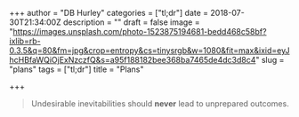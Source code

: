 +++
author = "DB Hurley"
categories = ["tl;dr"]
date = 2018-07-30T21:34:00Z
description = ""
draft = false
image = "https://images.unsplash.com/photo-1523875194681-bedd468c58bf?ixlib=rb-0.3.5&q=80&fm=jpg&crop=entropy&cs=tinysrgb&w=1080&fit=max&ixid=eyJhcHBfaWQiOjExNzczfQ&s=a95f188182bee368ba7465de4dc3d8c4"
slug = "plans"
tags = ["tl;dr"]
title = "Plans"

+++


> Undesirable inevitabilities should **never** lead to unprepared outcomes.

